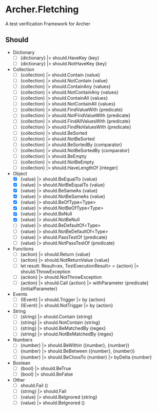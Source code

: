 # Archer.Fletching
A test verification Framework for Archer

## Should

- Dictionary
  - [ ] {dictionary} |> should.HaveKey {key}
  - [ ] {dictionary} |> should.NotHaveKey {key}
- Collection
  - [ ] {collection} |> should.Contain {value}
  - [ ] {collection} |> should.NotContain {value}
  - [ ] {collection} |> should.ContainAny {values}
  - [ ] {collection} |> should.NotContainAny {values}
  - [ ] {collection} |> should.ContainAll {values}
  - [ ] {collection} |> should.NotContainAll {values}
  - [ ] {collection} |> should.FindValueWith {predicate}
  - [ ] {collection} |> should.NotFindValueWith {predicate}
  - [ ] {collection} |> should.FindAllValuesWith {predicate}
  - [ ] {collection} |> should.FindNoValuesWith {predicate}
  - [ ] {collection} |> should.BeSorted
  - [ ] {collection} |> should.NotBeSorted
  - [ ] {collection} |> should.BeSortedBy {comparator}
  - [ ] {collection} |> should.NotBeSortedBy {comparator}
  - [ ] {collection} |> should.BeEmpty
  - [ ] {collection} |> should.NotBeEmpty
  - [ ] {collection} |> should.HaveLengthOf {integer}
- Object
  - [x] {value} |> should.BeEqualTo {value}
  - [x] {value} |> should.NotBeEqualTo {value}
  - [x] {value} |> should.BeSameAs {value}
  - [x] {value} |> should.NotBeSameAs {value}
  - [x] {value} |> should.BeOfType\<Type\>
  - [x] {value} |> should.NotBeOfType\<Type\>
  - [x] {value} |> should.BeNull
  - [x] {value} |> should.NotBeNull
  - [ ] {value} |> should.BeDefaultOf\<Type\>
  - [ ] {value} |> should.NotBeDefaultOf\<Type\>
  - [ ] {value} |> should.PassTestOf {predicate}
  - [ ] {value} |> should.NotPassTestOf {predicate}
- Functions
  - [ ] {action} |> should.Return {value}
  - [ ] {action} |> should.NotReturnValue {value}
  - [ ] let result: Result<ex, TestExecutionResult> = {action} |> should.ThrowException
  - [ ] {action} |> should.NotThrowException
  - [ ] {action} |> should.Call {action} |> withParameter {predicate} {initialParameter}
- Events
  - [ ] {IEvent} |> should.Trigger |> by {action}
  - [ ] {IEvent} |> should.NotTrigger |> by {action}
- String
  - [ ] {string} |> should.Contain {string}
  - [ ] {string} |> should.NotContain {string}
  - [ ] {string} |> should.BeMatchedBy {regex}
  - [ ] {string} |> should.NotBeMatchedBy {regex}
- Numbers
  - [ ] {number} |> should.BeWithin ({number}, {number})
  - [ ] {number} |> should.BeBetween ({number}, {number})
  - [ ] {number} |> should.BeCloseTo {number} |> byDelta {number}
- Boolean
  - [ ] {bool} |> should.BeTrue
  - [ ] {bool} |> should.BeFalse
- Other
  - [ ] should.Fail ()
  - [ ] {string} |> should.Fail
  - [ ] {value} |> should.BeIgnored {string}
  - [ ] {value} |> should.BeIgnored ()